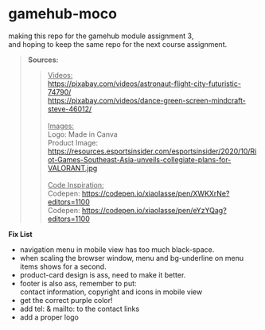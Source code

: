 # gamehub-moco
making this repo for the gamehub module assignment 3, <br> 
and hoping to keep the same repo for the next course assignment.





>   <strong>Sources:</strong>       <br>
>>  <u>Videos:</u>                  <br>
>>  https://pixabay.com/videos/astronaut-flight-city-futuristic-74790/    <br>
>>  https://pixabay.com/videos/dance-green-screen-mindcraft-steve-46012/  <br><br>
>   <u>Images:</u>                  <br>
>>  Logo: Made in Canva             <br>
>>  Product Image: https://resources.esportsinsider.com/esportsinsider/2020/10/Riot-Games-Southeast-Asia-unveils-collegiate-plans-for-VALORANT.jpg         <br><br>
>  <u>Code Inspiration:</u>        <br>
>>  Codepen: https://codepen.io/xiaolasse/pen/XWKXrNe?editors=1100 <br>
>>  Codepen: https://codepen.io/xiaolasse/pen/eYzYQag?editors=1100 <br>



<strong>Fix List</strong> <br>
- navigation menu in mobile view has too much black-space.
- when scaling the browser window, menu and bg-underline on menu items shows for a second.
- product-card design is ass, need to make it better.
- footer is also ass, remember to put: <br>
contact information, copyright and icons in mobile view
- get the correct purple color!
- add tel: & mailto: to the contact links
- add a proper logo
